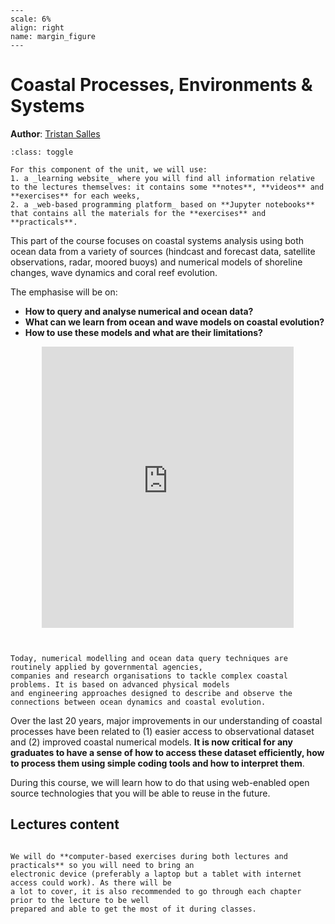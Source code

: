```{figure} _static/usyd.png
---
scale: 6%
align: right
name: margin_figure
---
```

Coastal Processes, Environments & Systems
=============================

**Author**: [Tristan Salles](https://www.sydney.edu.au/science/about/our-people/academic-staff/tristan-salles.html)


```{admonition} Course content
:class: toggle

For this component of the unit, we will use:
1. a _learning website_ where you will find all information relative to the lectures themselves: it contains some **notes**, **videos** and **exercises** for each weeks,
2. a _web-based programming platform_ based on **Jupyter notebooks** that contains all the materials for the **exercises** and **practicals**.
```

This part of the course focuses on coastal systems analysis using both ocean data from a variety of sources
(hindcast and forecast data, satellite observations, radar, moored buoys) and numerical models of shoreline changes,
wave dynamics and coral reef evolution.

The emphasise will be on:

+ **How to query and analyse numerical and ocean data?**
+ **What can we learn from ocean and wave models on coastal evolution?**
+ **How to use these models and what are their limitations?**

<div style="text-align: center; margin-bottom: 2em;">
    <iframe width="80%" height="450"
    src="https://earth.nullschool.net/#current/ocean/primary/waves/overlay=currents/patterson=153.25,-29.90,1793/loc=152.789,-32.490"
    frameborder="0" allowfullscreen></iframe>
</div>


```{note}

Today, numerical modelling and ocean data query techniques are routinely applied by governmental agencies,
companies and research organisations to tackle complex coastal problems. It is based on advanced physical models
and engineering approaches designed to describe and observe the connections between ocean dynamics and coastal evolution.

```

Over the last 20 years, major improvements in our understanding of coastal
processes have been related to (1) easier access to observational dataset and (2) improved
coastal numerical models. **It is now critical for any graduates to have a sense of how to access
these dataset efficiently, how to process them using simple coding tools and how to interpret them**.

During this course, we will learn how to do that using web-enabled open source technologies that you will be able to reuse in the future.

## Lectures content


```{important}

We will do **computer-based exercises during both lectures and practicals** so you will need to bring an
electronic device (preferably a laptop but a tablet with internet access could work). As there will be
a lot to cover, it is also recommended to go through each chapter prior to the lecture to be well
prepared and able to get the most of it during classes.
```

<!-- Code is written in Python and accelerated using -->
<!-- JIT compilation via [Numba](http://numba.pydata.org/).  QuantEcon provides an -->
<!-- [introduction to these topics](https://python-programming.quantecon.org/). -->


```{tableofcontents}
```
